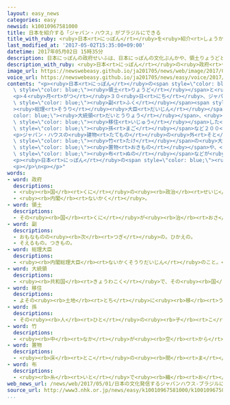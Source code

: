 ```yaml
---
layout: easy_news
categories: easy
newsid: k10010967581000
title: 日本を紹介する「ジャパン・ハウス」がブラジルにできる
title_with_ruby: <ruby>日本<rt>にっぽん</rt></ruby>を<ruby>紹介<rt>しょうかい</rt></ruby>する「ジャパン・ハウス」がブラジルにできる
last_modified_at: '2017-05-02T15:35:00+09:00'
datetime: 2017年05月02日 15時35分
description: 日本にっぽんの政府せいふは、日本にっぽんの文化ぶんかや、領土りょうどと歴史れきしなどについて外国がいこくに伝つたえる「ジャパン・ハウス」をブラジルのサンパウロに作つくりました。
description_with_ruby: <ruby>日本<rt>にっぽん</rt></ruby>の<ruby>政府<rt>せいふ</rt></ruby>は、<ruby>日本<rt>にっぽん</rt></ruby>の<ruby>文化<rt>ぶんか</rt></ruby>や、<ruby>領土<rt>りょうど</rt></ruby>と<ruby>歴史<rt>れきし</rt></ruby>などについて<ruby>外国<rt>がいこく</rt></ruby>に<ruby>伝<rt>つた</rt></ruby>える「ジャパン・ハウス」をブラジルのサンパウロに<ruby>作<rt>つく</rt></ruby>りました。
image_url: https://newswebeasy.github.io/ja201705/news/web/image/2017/05/02/k10010967581000.jpg
voice_url: https://newswebeasy.github.io/ja201705/news/easy/voice/2017/05/02/k10010967581000.mp3
contents: "<p><ruby>日本<rt>にっぽん</rt></ruby>の<span style=\"color: blue;\"><ruby>政府<rt>せいふ</rt></ruby></span>は、<ruby>日本<rt>にっぽん</rt></ruby>の<ruby>文化<rt>ぶんか</rt></ruby>や、<span\
  \ style=\"color: blue;\"><ruby>領土<rt>りょうど</rt></ruby></span>と<ruby>歴史<rt>れきし</rt></ruby>などについて<ruby>外国<rt>がいこく</rt></ruby>に<ruby>伝<rt>つた</rt></ruby>える「ジャパン・ハウス」をブラジルのサンパウロに<ruby>作<rt>つく</rt></ruby>りました。</p>\n\
  <p>４<ruby>月<rt>がつ</rt></ruby>３０<ruby>日<rt>にち</rt></ruby>、ジャパン・ハウスができたお<ruby>祝<rt>いわ</rt></ruby>いの<ruby>式<rt>しき</rt></ruby>がありました。<ruby>式<rt>しき</rt></ruby>には、<ruby>麻生<rt>あそう</rt></ruby><span\
  \ style=\"color: blue;\"><ruby>副<rt>ふく</rt></ruby></span><span style=\"color: blue;\"\
  ><ruby>総理<rt>そうり</rt></ruby><ruby>大臣<rt>だいじん</rt></ruby></span>やブラジルの<span style=\"\
  color: blue;\"><ruby>大統領<rt>だいとうりょう</rt></ruby></span>、<ruby>日本<rt>にっぽん</rt></ruby>からブラジルに<span\
  \ style=\"color: blue;\"><ruby>移住<rt>いじゅう</rt></ruby></span>した<ruby>人<rt>ひと</rt></ruby>の<ruby>子<rt>こ</rt></ruby>どもや<span\
  \ style=\"color: blue;\"><ruby>孫<rt>まご</rt></ruby></span>など２００<ruby>人<rt>にん</rt></ruby>が<ruby>出席<rt>しゅっせき</rt></ruby>しました。</p>\n\
  <p>ジャパン・ハウスの<ruby>建物<rt>たてもの</rt></ruby>の<ruby>外<rt>そと</rt></ruby>の<ruby>壁<rt>かべ</rt></ruby>は、<ruby>木<rt>き</rt></ruby>で<ruby>飾<rt>かざ</rt></ruby>ってあります。<ruby>建物<rt>たてもの</rt></ruby>の<ruby>中<rt>なか</rt></ruby>には、<ruby>日本<rt>にっぽん</rt></ruby>に<ruby>昔<rt>むかし</rt></ruby>からある<ruby>技術<rt>ぎじゅつ</rt></ruby>で<ruby>作<rt>つく</rt></ruby>った<span\
  \ style=\"color: blue;\"><ruby>竹<rt>たけ</rt></ruby></span>の<ruby>大<rt>おお</rt></ruby>きな<span\
  \ style=\"color: blue;\"><ruby>置物<rt>おきもの</rt></ruby></span>や、<ruby>沖縄<rt>おきなわ</rt></ruby>で<ruby>昔<rt>むかし</rt></ruby>から<ruby>作<rt>つく</rt></ruby>っている<span\
  \ style=\"color: blue;\"><ruby>布<rt>ぬの</rt></ruby></span>などが<ruby>飾<rt>かざ</rt></ruby>ってあります。</p>\n\
  <p><ruby>日本<rt>にっぽん</rt></ruby>の<span style=\"color: blue;\"><ruby>政府<rt>せいふ</rt></ruby></span>はイギリスのロンドンとアメリカのロサンゼルスにもジャパン・ハウスを<ruby>作<rt>つく</rt></ruby>る<ruby>予定<rt>よてい</rt></ruby>です。</p>\n\
  <p></p>\n<p></p>"
words:
- word: 政府
  descriptions:
  - <ruby><rb>国</rb><rt>くに</rt></ruby>の<ruby><rb>政治</rb><rt>せいじ</rt></ruby>を<ruby><rb>行</rb><rt>おこな</rt></ruby>うところ。
  - <ruby><rb>内閣</rb><rt>ないかく</rt></ruby>。
- word: 領土
  descriptions:
  - その<ruby><rb>国</rb><rt>くに</rt></ruby>が<ruby><rb>治</rb><rt>おさ</rt></ruby>めている<ruby><rb>土地</rb><rt>とち</rt></ruby>。
- word: 副
  descriptions:
  - おもなものの<ruby><rb>次</rb><rt>つぎ</rt></ruby>の。ひかえの。
  - そえるもの。つきもの。
- word: 総理大臣
  descriptions:
  - <ruby><rb>内閣総理大臣</rb><rt>ないかくそうりだいじん</rt></ruby>のこと。<ruby><rb>内閣</rb><rt>ないかく</rt></ruby>の<ruby><rb>最高責任者</rb><rt>さいこうせきにんしゃ</rt></ruby>で、<ruby><rb>国会議員</rb><rt>こっかいぎいん</rt></ruby>の<ruby><rb>中</rb><rt>なか</rt></ruby>から<ruby><rb>議員</rb><rt>ぎいん</rt></ruby>が<ruby><rb>選</rb><rt>えら</rt></ruby>び、<ruby><rb>天皇</rb><rt>てんのう</rt></ruby>が<ruby><rb>認</rb><rt>みと</rt></ruby>めて<ruby><rb>決</rb><rt>き</rt></ruby>まる。<ruby><rb>首相</rb><rt>しゅしょう</rt></ruby>。<ruby><rb>総理</rb><rt>そうり</rt></ruby>。
- word: 大統領
  descriptions:
  - <ruby><rb>共和国</rb><rt>きょうわこく</rt></ruby>で、その<ruby><rb>国</rb><rt>くに</rt></ruby>を<ruby><rb>代表</rb><rt>だいひょう</rt></ruby>する<ruby><rb>人</rb><rt>ひと</rt></ruby>。
- word: 移住
  descriptions:
  - よその<ruby><rb>土地</rb><rt>とち</rt></ruby>に<ruby><rb>移</rb><rt>うつ</rt></ruby>り、そこで<ruby><rb>生活</rb><rt>せいかつ</rt></ruby>すること。
- word: 孫
  descriptions:
  - その<ruby><rb>人</rb><rt>ひと</rt></ruby>の<ruby><rb>子</rb><rt>こ</rt></ruby>どもの<ruby><rb>子</rb><rt>こ</rt></ruby>ども。
- word: 竹
  descriptions:
  - <ruby><rb>中</rb><rt>なか</rt></ruby>が<ruby><rb>空</rb><rt>から</rt></ruby>の<ruby><rb>茎</rb><rt>くき</rt></ruby>に、<ruby><rb>節</rb><rt>ふし</rt></ruby>のある<ruby><rb>植物</rb><rt>しょくぶつ</rt></ruby>。<ruby><rb>日用品</rb><rt>にちようひん</rt></ruby>や、<ruby><rb>細工物</rb><rt>さいくもの</rt></ruby>などに<ruby><rb>使</rb><rt>つか</rt></ruby>う。<ruby><rb>若</rb><rt>わか</rt></ruby>い<ruby><rb>芽</rb><rt>め</rt></ruby>を「たけのこ」という。
- word: 置物
  descriptions:
  - <ruby><rb>床</rb><rt>とこ</rt></ruby>の<ruby><rb>間</rb><rt>ま</rt></ruby>などに<ruby><rb>置</rb><rt>お</rt></ruby>く、かざりにする<ruby><rb>物</rb><rt>もの</rt></ruby>。
- word: 布
  descriptions:
  - <ruby><rb>糸</rb><rt>いと</rt></ruby>で<ruby><rb>織</rb><rt>お</rt></ruby>った<ruby><rb>物</rb><rt>もの</rt></ruby>。<ruby><rb>織物</rb><rt>おりもの</rt></ruby>。きれ。
web_news_url: /news/web/2017/05/01/日本の文化発信するジャパンハウス-ブラジルに完成/
source_url: http://www3.nhk.or.jp/news/easy/k10010967581000/k10010967581000.html
...
```

